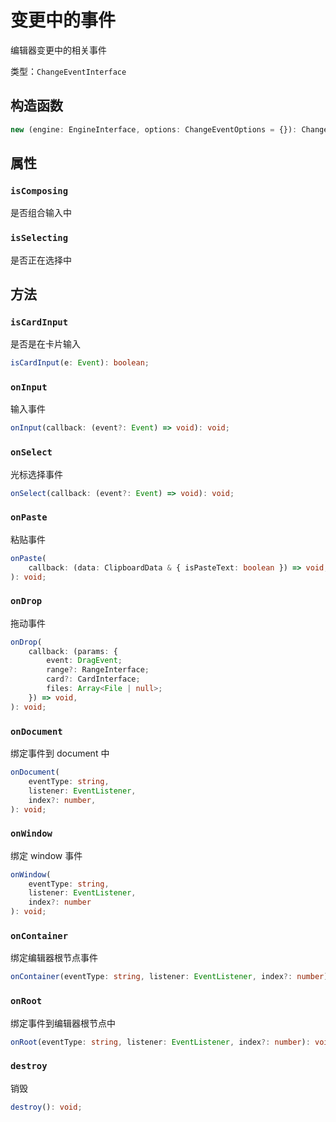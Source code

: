 # 变更中的事件

编辑器变更中的相关事件

类型：`ChangeEventInterface`

## 构造函数

```ts
new (engine: EngineInterface, options: ChangeEventOptions = {}): ChangeEventInterface;
```

## 属性

### `isComposing`

是否组合输入中

### `isSelecting`

是否正在选择中

## 方法

### `isCardInput`

是否是在卡片输入

```ts
isCardInput(e: Event): boolean;
```

### `onInput`

输入事件

```ts
onInput(callback: (event?: Event) => void): void;
```

### `onSelect`

光标选择事件

```ts
onSelect(callback: (event?: Event) => void): void;
```

### `onPaste`

粘贴事件

```ts
onPaste(
    callback: (data: ClipboardData & { isPasteText: boolean }) => void,
): void;
```

### `onDrop`

拖动事件

```ts
onDrop(
    callback: (params: {
        event: DragEvent;
        range?: RangeInterface;
        card?: CardInterface;
        files: Array<File | null>;
    }) => void,
): void;
```

### `onDocument`

绑定事件到 document 中

```ts
onDocument(
    eventType: string,
    listener: EventListener,
    index?: number,
): void;
```

### `onWindow`

绑定 window 事件

```ts
onWindow(
    eventType: string,
    listener: EventListener,
    index?: number
): void;
```

### `onContainer`

绑定编辑器根节点事件

```ts
onContainer(eventType: string, listener: EventListener, index?: number): void;
```

### `onRoot`

绑定事件到编辑器根节点中

```ts
onRoot(eventType: string, listener: EventListener, index?: number): void;
```

### `destroy`

销毁

```ts
destroy(): void;
```
